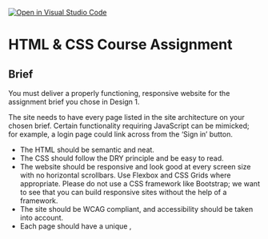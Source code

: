 [![Open in Visual Studio Code](https://classroom.github.com/assets/open-in-vscode-718a45dd9cf7e7f842a935f5ebbe5719a5e09af4491e668f4dbf3b35d5cca122.svg)](https://classroom.github.com/online_ide?assignment_repo_id=13054905&assignment_repo_type=AssignmentRepo)
# HTML & CSS Course Assignment

## Brief

You must deliver a properly functioning, responsive website for the assignment brief you chose in Design 1.

The site needs to have every page listed in the site architecture on your chosen brief. Certain functionality requiring JavaScript can be mimicked; for example, a login page could link across from the ‘Sign in’ button.

- The HTML should be semantic and neat.
- The CSS should follow the DRY principle and be easy to read.
- The website should be responsive and look good at every screen size with no horizontal scrollbars. Use Flexbox and CSS Grids where appropriate. Please do not use a CSS framework like Bootstrap; we want to see that you can build responsive sites without the help of a framework.
- The site should be WCAG compliant, and accessibility should be taken into account.
- Each page should have a unique <meta name="description">, <title>, and <h1>.
- You should not use copied code in your submission. All code submitted must be written by yourself. You may use external sources to show you how to achieve specific effects, which should be included in your report.

## Process

1. Look at your prototype and consider how the elements will move across the different devices. Which elements move where on different devices?
2. Write your HTML and CSS, ensuring your HTML is semantic and bug-free and your CSS follows DRY principles.
3. Use media queries, flex or grid to make your website responsive across screen sizes.
4. Test your website using your developer tools and also test on major browsers and various devices.
5. Validate your code using the Markup Validation Service
6. Use the WAVE Web Accessibility Evaluation Tools to test that your site matches best practices for accessibility
7. When your site is ready, post it on the Teams peer review channel.
8. Look at the work of your peers and write a review for them.
9. Make adjustments based on the feedback you gather from peers and teachers.
10. Submit here on Teams.

## Delivery

- Please include a link to your live site, deployed on Netlify or GitHub Pages in your submission.
- Please include a link to your public GitHub repo containing your code in your submission.
- There is no reflection for this CA.